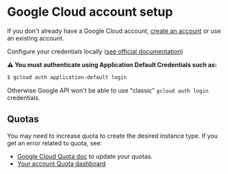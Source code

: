 # Google Cloud account setup

If you don't already have a Google Cloud account, [create an account](https://console.cloud.google.com/) or use an existing account.

Configure your credentials locally ([see official documentation](https://cloud.google.com/sdk/docs/install))

**⚠️ You must authenticate using Application Default Credentials such as:**

```sh
$ gcloud auth application-default login
```

Otherwise Google API won't be able to use "classic" `gcloud auth login` credentials. 

## Quotas

You may need to increase quota to create the desired instance type. If you get an error related to quota, see:
- [Google Cloud Quota doc](https://cloud.google.com/docs/quotas/view-manage) to update your quotas.
- [Your account Quota dashboard](https://console.cloud.google.com/quotas?project=_)